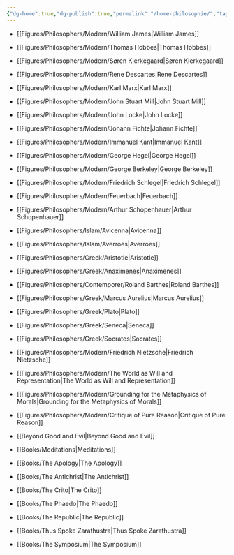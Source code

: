 ```yaml
---
{"dg-home":true,"dg-publish":true,"permalink":"/home-philosophie/","tags":"gardenEntry","dgPassFrontmatter":true}
---
```



- [[Figures/Philosophers/Modern/William James\|William James]]
- [[Figures/Philosophers/Modern/Thomas Hobbes\|Thomas Hobbes]]
- [[Figures/Philosophers/Modern/Søren Kierkegaard\|Søren Kierkegaard]]
- [[Figures/Philosophers/Modern/Rene Descartes\|Rene Descartes]]
- [[Figures/Philosophers/Modern/Karl Marx\|Karl Marx]]
- [[Figures/Philosophers/Modern/John Stuart Mill\|John Stuart Mill]]
- [[Figures/Philosophers/Modern/John Locke\|John Locke]]
- [[Figures/Philosophers/Modern/Johann Fichte\|Johann Fichte]]
- [[Figures/Philosophers/Modern/Immanuel Kant\|Immanuel Kant]]
- [[Figures/Philosophers/Modern/George Hegel\|George Hegel]]
- [[Figures/Philosophers/Modern/George Berkeley\|George Berkeley]]
- [[Figures/Philosophers/Modern/Friedrich Schlegel\|Friedrich Schlegel]]
- [[Figures/Philosophers/Modern/Feuerbach\|Feuerbach]]
- [[Figures/Philosophers/Modern/Arthur Schopenhauer\|Arthur Schopenhauer]]
- [[Figures/Philosophers/Islam/Avicenna\|Avicenna]]
- [[Figures/Philosophers/Islam/Averroes\|Averroes]]
- [[Figures/Philosophers/Greek/Aristotle\|Aristotle]]
- [[Figures/Philosophers/Greek/Anaximenes\|Anaximenes]]
- [[Figures/Philosophers/Contemporer/Roland Barthes\|Roland Barthes]]
- [[Figures/Philosophers/Greek/Marcus Aurelius\|Marcus Aurelius]]
- [[Figures/Philosophers/Greek/Plato\|Plato]]
- [[Figures/Philosophers/Greek/Seneca\|Seneca]]
- [[Figures/Philosophers/Greek/Socrates\|Socrates]]
- [[Figures/Philosophers/Modern/Friedrich Nietzsche\|Friedrich Nietzsche]]


- [[Figures/Philosophers/Modern/The World as Will and Representation\|The World as Will and Representation]]
- [[Figures/Philosophers/Modern/Grounding for the Metaphysics of Morals\|Grounding for the Metaphysics of Morals]]
- [[Figures/Philosophers/Modern/Critique of Pure Reason\|Critique of Pure Reason]]
- [[Beyond Good and Evil\|Beyond Good and Evil]]
- [[Books/Meditations\|Meditations]]
- [[Books/The Apology\|The Apology]]
- [[Books/The Antichrist\|The Antichrist]]
- [[Books/The Crito\|The Crito]]
- [[Books/The Phaedo\|The Phaedo]]
- [[Books/The Republic\|The Republic]]
- [[Books/Thus Spoke Zarathustra\|Thus Spoke Zarathustra]]
- [[Books/The Symposium\|The Symposium]]












